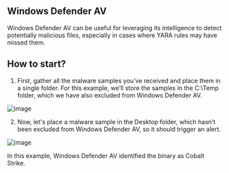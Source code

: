 ## Windows Defender AV


Windows Defender AV can be useful for leveraging its intelligence to detect potentially malicious files, especially in cases where YARA rules may have missed them.

## How to start?

1. First, gather all the malware samples you’ve received and place them in a single folder. For this example, we’ll store the samples in the C:\Temp folder, which we have also excluded from Windows Defender AV.

![image](https://github.com/user-attachments/assets/5407a32f-296c-47da-a8e1-accdc7bd1ed7)

2. Now, let's place a malware sample in the Desktop folder, which hasn’t been excluded from Windows Defender AV, so it should trigger an alert.

![image](https://github.com/user-attachments/assets/346e8101-6589-4e5d-b6af-c388843fed8f)

In this example, Windows Defender AV identified the binary as Cobalt Strike.
